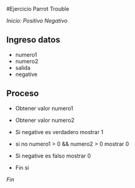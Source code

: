 #Ejercicio Parrot Trouble

*Inicio: Positivo Negativo*

## Ingreso datos
- numero1
- numero2
- salida
- negative


## Proceso

- Obtener valor numero1
- Obtener valor numero2


- Si negative es verdadero
	mostrar 1
- si no numero1 > 0 && numero2 > 0
	mostrar 0

- Si negative es falso
	mostrar 0
- Fin si

*Fin*
